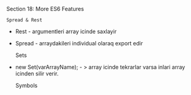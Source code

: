Section 18: More ES6 Features


    Spread & Rest

* Rest - argumentleri array icinde saxlayir
* Spread - arraydakileri individual olaraq export edir

         
    
    Sets

* new Set(varArrayName); - > array icinde tekrarlar varsa inlari array icinden silir verir.

    
    
    Symbols
